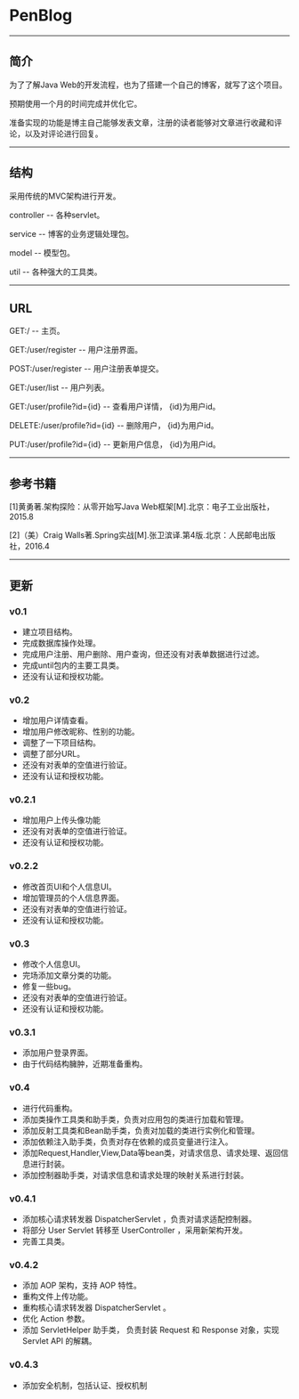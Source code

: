 # PenBlog

*****

## 简介
  为了了解Java Web的开发流程，也为了搭建一个自己的博客，就写了这个项目。

  预期使用一个月的时间完成并优化它。

  准备实现的功能是博主自己能够发表文章，注册的读者能够对文章进行收藏和评论，以及对评论进行回复。

***

## 结构
  采用传统的MVC架构进行开发。

  controller -- 各种servlet。

  service -- 博客的业务逻辑处理包。

  model -- 模型包。

  util -- 各种强大的工具类。

***

## URL
  GET:/ -- 主页。


  GET:/user/register -- 用户注册界面。

  POST:/user/register -- 用户注册表单提交。

  GET:/user/list -- 用户列表。
  
  GET:/user/profile?id={id} -- 查看用户详情， {id}为用户id。

  DELETE:/user/profile?id={id} -- 删除用户， {id}为用户id。
  
  PUT:/user/profile?id={id} -- 更新用户信息， {id}为用户id。
    
***

## 参考书籍
  [1]黄勇著.架构探险：从零开始写Java Web框架[M].北京：电子工业出版社，2015.8

  [2]（美）Craig Walls著.Spring实战[M].张卫滨译.第4版.北京：人民邮电出版社，2016.4

***

## 更新
### v0.1
  + 建立项目结构。
  + 完成数据库操作处理。
  + 完成用户注册、用户删除、用户查询，但还没有对表单数据进行过滤。
  + 完成until包内的主要工具类。
  + 还没有认证和授权功能。

### v0.2
  + 增加用户详情查看。
  + 增加用户修改昵称、性别的功能。
  + 调整了一下项目结构。
  + 调整了部分URL。
  + 还没有对表单的空值进行验证。
  + 还没有认证和授权功能。
  
### v0.2.1
  + 增加用户上传头像功能
  + 还没有对表单的空值进行验证。
  + 还没有认证和授权功能。
  
### v0.2.2
  + 修改首页UI和个人信息UI。
  + 增加管理员的个人信息界面。
  + 还没有对表单的空值进行验证。
  + 还没有认证和授权功能。
  
### v0.3
  + 修改个人信息UI。
  + 完场添加文章分类的功能。
  + 修复一些bug。
  + 还没有对表单的空值进行验证。
  + 还没有认证和授权功能。
  
### v0.3.1
  + 添加用户登录界面。
  + 由于代码结构臃肿，近期准备重构。
  
### v0.4
  + 进行代码重构。
  + 添加类操作工具类和助手类，负责对应用包的类进行加载和管理。
  + 添加反射工具类和Bean助手类，负责对加载的类进行实例化和管理。
  + 添加依赖注入助手类，负责对存在依赖的成员变量进行注入。
  + 添加Request,Handler,View,Data等bean类，对请求信息、请求处理、返回信息进行封装。
  + 添加控制器助手类，对请求信息和请求处理的映射关系进行封装。
  
### v0.4.1
  + 添加核心请求转发器 DispatcherServlet ，负责对请求适配控制器。
  + 将部分 User Servlet 转移至 UserController ，采用新架构开发。
  + 完善工具类。
  
### v0.4.2
  + 添加 AOP 架构，支持 AOP 特性。
  + 重构文件上传功能。
  + 重构核心请求转发器 DispatcherServlet 。
  + 优化 Action 参数。
  + 添加 ServletHelper 助手类， 负责封装 Request 和 Response 对象，实现 Servlet API 的解耦。

### v0.4.3
  + 添加安全机制，包括认证、授权机制